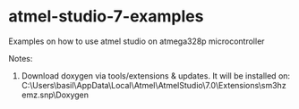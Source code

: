 # atmel-studio-7-examples
Examples on how to use atmel studio on atmega328p microcontroller

Notes: 
1) Download doxygen via tools/extensions & updates. It will be installed on: 
C:\Users\basil\AppData\Local\Atmel\AtmelStudio\7.0\Extensions\sm3hzemz.snp\Doxygen
